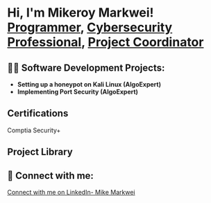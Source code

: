 <h1>Hi, I'm Mikeroy Markwei! <br/><a href="https://github.com/joshmadakor1">Programmer</a>, <a href="https://www.linkedin.com/in/joshmadakor/">Cybersecurity Professional</a>, <a href="https://www.youtube.com/c/joshmadakor">Project Coordinator</a></h1>

<h2>👨‍💻 Software Development Projects:</h2>

- <b>Setting up a honeypot on Kali Linux (AlgoExpert)</b>
- <b>Implementing Port Security (AlgoExpert)</b>

<h2> Certifications </h2>
Comptia Security+
<h2>Project Library </h2>

<h2> 🤳 Connect with me:</h2>


[Connect with me on LinkedIn- Mike Markwei](https://www.linkedin.com/in/MikeMarkwei/)



[linkedin]: https://linkedin.com/in/joshmadakor

<!--
**joshmadakor1/joshmadakor1** is a ✨ _special_ ✨ repository because its `README.md` (this file) appears on your GitHub profile.

Here are some ideas to get you started:

- 🔭 I’m currently working on ...
- 🌱 I’m currently learning ...
- 👯 I’m looking to collaborate on ...
- 🤔 I’m looking for help with ...
- 💬 Ask me about ...
- 📫 How to reach me: ...
- 😄 Pronouns: ...
- ⚡ Fun fact: ...
-->
